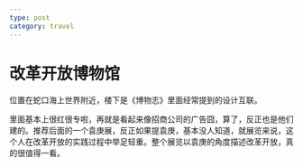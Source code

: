 ```yaml
---
type: post
category: travel
---
```


# 改革开放博物馆

位置在蛇口海上世界附近，楼下是《博物志》里面经常提到的设计互联。

里面基本上很红很专啦，再就是看起来像招商公司的广告囧，算了，反正也是他们建的。推荐后面的一个袁庚展，反正如果提袁庚，基本没人知道，就展览来说，这个人在改革开放的实践过程中举足轻重。整个展览以袁庚的角度描述改革开放，真的很值得一看。
